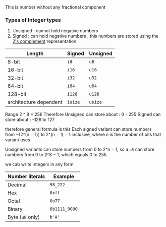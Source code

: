 
This is number without any fractional component

### Types of Integer types

1. Unsigned : cannot hold negative numbers
2. Signed : can hold negative numbers , this numbers are stored using the [2's complement](https://en.wikipedia.org/wiki/Two%27s_complement) representation

| Length                 | Signed  | Unsigned |
| ---------------------- | ------- | -------- |
| 8-bit                  | `i8`    | `u8`     |
| 16-bit                 | `i16`   | `u16`    |
| 32-bit                 | `i32`   | `u32`    |
| 64-bit                 | `i64`   | `u64`    |
| 128-bit                | `i128`  | `u128`   |
| architecture dependent | `isize` | `usize`  |

Range
2 ^ 8 = 256
Therefore Unsigned can store about : 0 - 255
Signed can store about : -128 to 127

therefore general formula is this Each signed variant can store numbers from −(2^(n − 1)) to 2^(n − 1) − 1 inclusive, where _n_ is the number of bits that variant uses.

Unsigned variants can store numbers from 0 to 2^n − 1, so a `u8` can store numbers from 0 to 2^8 − 1, which equals 0 to 255.

we cab write integers in any form

|Number literals|Example|
|---|---|
|Decimal|`98_222`|
|Hex|`0xff`|
|Octal|`0o77`|
|Binary|`0b1111_0000`|
|Byte (`u8` only)|`b'A'`|
